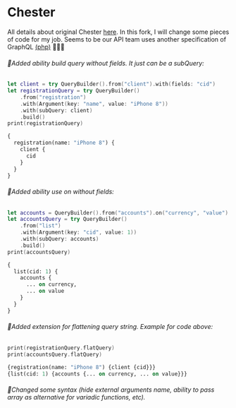 # Chester
All details about original Chester [here](https://github.com/JanGorman/Chester). In this fork, I will change some pieces of code for my job. Seems to be our API team uses another specification of GraphQL [(php)](https://github.com/Youshido/GraphQL) 🤷🏻‍♂️

###### 🔸Added ability build query without fields. It just can be a subQuery:
```swift
let client = try QueryBuilder().from("client").with(fields: "cid")
let registrationQuery = try QueryBuilder()
	.from("registration")
	.with(Argument(key: "name", value: "iPhone 8"))
	.with(subQuery: client)
	.build()
print(registrationQuery)
```
```graphql
{
  registration(name: "iPhone 8") {
    client {
      cid
    }
  }
}
```
###### 🔸Added ability use on without fields:
```swift
let accounts = QueryBuilder().from("accounts").on("currency", "value")
let accountsQuery = try QueryBuilder()
	.from("list")
	.with(Argument(key: "cid", value: 1))
	.with(subQuery: accounts)
	.build()
print(accountsQuery)
```
```graphql
{
  list(cid: 1) {
    accounts {
      ... on currency, 
      ... on value
    }
  }
}
```
###### 🔸Added extension for flattening query string. Example for code above:
```swift
print(registrationQuery.flatQuery)
print(accountsQuery.flatQuery)
```
```graphql
{registration(name: "iPhone 8") {client {cid}}}
{list(cid: 1) {accounts {... on currency, ... on value}}}
```
###### 🔸Changed some syntax (hide external arguments name, ability to pass array as alternative for variadic functions, etc).
